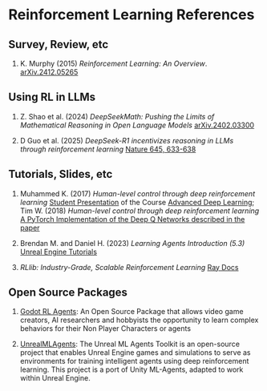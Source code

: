 # Reinforcement Learning References

## Survey, Review, etc
1. K. Murphy (2015) _Reinforcement Learning: An Overview_. [arXiv.2412.05265](https://arxiv.org/abs/2412.05265)

## Using RL in LLMs
1. Z. Shao et al. (2024) _DeepSeekMath: Pushing the Limits of Mathematical Reasoning in Open Language Models_ [arXiv.2402.03300](https://arxiv.org/pdf/2402.03300)

2. D Guo et al. (2025) _DeepSeek-R1 incentivizes reasoning in LLMs through reinforcement learning_ [Nature 645, 633-638](https://www.nature.com/articles/s41586-025-09422-z#ref-CR9)

## Tutorials, Slides, etc
1. Muhammed K. (2017) _Human-level control through deep reinforcement learning_ [Student Presentation](https://user.ceng.metu.edu.tr/~emre/resources/courses/AdvancedDL_Spring2017/DQN_Muhammed.pdf) of the Course [Advanced Deep Learning](https://user.ceng.metu.edu.tr/~emre/ADL.html); Tim W. (2018) _Human-level control through deep reinforcement learning_ [A PyTorch Implementation of the Deep Q Networks described in the paper](https://github.com/tjwhitaker/human-level-control-through-deep-reinforcement-learning/tree/master)

2. Brendan M. and Daniel H. (2023) _Learning Agents Introduction (5.3)_ [Unreal Engine Tutorials](https://dev.epicgames.com/community/learning/tutorials/8OWY/unreal-engine-learning-agents-introduction-5-3)

3. _RLlib: Industry-Grade, Scalable Reinforcement Learning_ [Ray Docs](https://docs.ray.io/en/latest/rllib/index.html)

## Open Source Packages
1. [Godot RL Agents](https://github.com/edbeeching/godot_rl_agents/tree/main): An Open Source Package that allows video game creators, AI researchers and hobbyists the opportunity to learn complex behaviors for their Non Player Characters or agents

2. [UnrealMLAgents](https://github.com/AlanLaboratory/UnrealMLAgents): The Unreal ML Agents Toolkit is an open-source project that enables Unreal Engine games and simulations to serve as environments for training intelligent agents using deep reinforcement learning. This project is a port of Unity ML-Agents, adapted to work within Unreal Engine.
